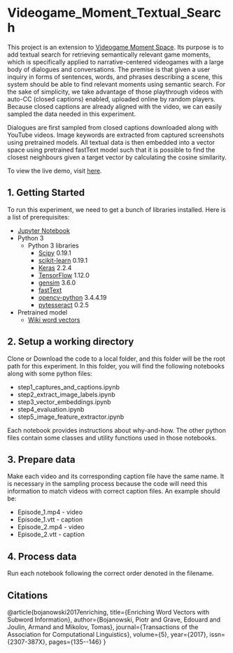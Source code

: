 # Videogame_Moment_Textual_Search

This project is an extension to [Videogame Moment Space](https://github.com/Xiaoxuan-Zhang/Videogame_Moment_Visualization). Its purpose is to add textual search for retrieving semantically relevant game moments, which is specifically applied to narrative-centered videogames with a large body of dialogues and conversations. The premise is that given a user inquiry in forms of sentences, words, and phrases describing a scene, this system should be able to find relevant moments using semantic search. For the sake of simplicity, we take advantage of those playthrough videos with auto-CC (closed captions) enabled, uploaded online by random players. Because closed captions are already aligned with the video, we can easily sampled the data needed in this experiment.

Dialogues are first sampled from closed captions downloaded along with YouTube videos. Image keywords are extracted from captured screenshots using pretrained models. All textual data is then embedded into a vector space using pretrained fastText model such that it is possible to find the closest neighbours given a target vector by calculating the cosine similarity. 

To view the live demo, visit [here](https://videogamemomentspace.appspot.com/).

## 1. Getting Started
To run this experiment, we need to get a bunch of libraries installed.
Here is a list of prerequisites:

* [Jupyter Notebook](http://jupyter.org/)
* Python 3
  * Python 3 libraries
    * [Scipy](https://www.scipy.org/) 0.19.1
    * [scikit-learn](http://scikit-learn.org/stable/) 0.19.1
    * [Keras](https://keras.io/) 2.2.4
    * [TensorFlow](https://keras.io/) 1.12.0
    * [gensim](https://radimrehurek.com/gensim/) 3.6.0
    * [fastText](https://fasttext.cc/)
    * [opencv-python](https://opencv-python-tutroals.readthedocs.io/en/latest/py_tutorials/py_tutorials.html) 3.4.4.19
    * [pytesseract](https://pypi.org/project/pytesseract/) 0.2.5
* Pretrained model
  * [Wiki word vectors](https://s3-us-west-1.amazonaws.com/fasttext-vectors/wiki.en.zip)
    
## 2. Setup a working directory
Clone or Download the code to a local folder, and this folder will be the root path for this experiment.
In this folder, you will find the following notebooks along with some python files:
  * step1_captures_and_captions.ipynb<br>
  * step2_extract_image_labels.ipynb<br>
  * step3_vector_embeddings.ipynb<br>
  * step4_evaluation.ipynb<br>
  * step5_image_feature_extractor.ipynb<br>

Each notebook provides instructions about why-and-how. The other python files contain some classes and utility functions used in those notebooks.

## 3. Prepare data
Make each video and its corresponding caption file have the same name. It is necessary in the sampling process because the code will need this information to match videos with correct caption files. An example should be:
* Episode_1.mp4 - video<br>
* Episode_1.vtt - caption<br>
* Episode_2.mp4 - video<br>
* Episode_2.vtt - caption<br>

## 4. Process data
Run each notebook following the correct order denoted in the filename.


## Citations
@article{bojanowski2017enriching,
  title={Enriching Word Vectors with Subword Information},
  author={Bojanowski, Piotr and Grave, Edouard and Joulin, Armand and Mikolov, Tomas},
  journal={Transactions of the Association for Computational Linguistics},
  volume={5},
  year={2017},
  issn={2307-387X},
  pages={135--146}
}
